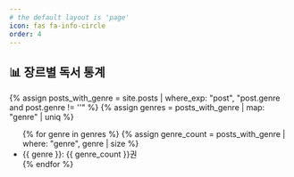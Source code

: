 ```yaml
---
# the default layout is 'page'
icon: fas fa-info-circle
order: 4
---
```


## 📊 장르별 독서 통계

{% assign posts_with_genre = site.posts | where_exp: "post", "post.genre and post.genre != ''" %}
{% assign genres = posts_with_genre | map: "genre" | uniq %}

<ul>
  {% for genre in genres %}
    {% assign genre_count = posts_with_genre | where: "genre", genre | size %}
    <li>{{ genre }}: {{ genre_count }}권</li>
  {% endfor %}
</ul>

<script src="https://cdn.jsdelivr.net/npm/chart.js"></script>

<canvas id="genreChart"></canvas>

<script>
  const genres = [
    {% for genre in genres %}
      "{{ genre }}",
    {% endfor %}
  ];

  const genreCounts = [
    {% for genre in genres %}
      {{ posts_with_genre | where: "genre", genre | size }},
    {% endfor %}
  ];

  /* 차트를 생성합니다. */
  const ctx = document.getElementById('genreChart').getContext('2d');
  const genreChart = new Chart(ctx, {
    type: 'pie', /* 차트 타입 (bar, pie, line 등) */
    data: {
      labels: genres,
      datasets: [{
        label: '장르별 권수',
        data: genreCounts,
        backgroundColor: [
          'rgba(255, 99, 132, 0.2)',
          'rgba(54, 162, 235, 0.2)',
          'rgba(255, 206, 86, 0.2)',
          'rgba(75, 192, 192, 0.2)',
          'rgba(153, 102, 255, 0.2)',
          'rgba(255, 159, 64, 0.2)'
        ],
        borderColor: [
          'rgba(255, 99, 132, 1)',
          'rgba(54, 162, 235, 1)',
          'rgba(255, 206, 86, 1)',
          'rgba(75, 192, 192, 1)',
          'rgba(153, 102, 255, 1)',
          'rgba(255, 159, 64, 1)'
        ],
        borderWidth: 1
      }]
    },
    options: {
      scales: {
        y: {
          beginAtZero: true
        }
      }
    }
  });
</script>

<style>
  @media (min-width: 1024px) {
    #genreChart {
      width: 500px !important;
      height: 500px !important;
    }
  }
</style>